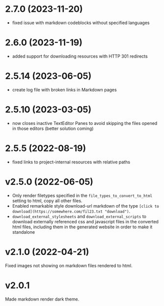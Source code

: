 # 2.7.0 (2023-11-20)
- fixed issue with markdown codeblocks without specified languages

# 2.6.0 (2023-11-19)
- added support for downloading resources with HTTP 301 redirects

# 2.5.14 (2023-06-05)
- create log file with broken links in Markdown pages

# 2.5.10 (2023-03-05)
- now closes inactive TextEditor Panes to avoid skipping the files opened in those editors (better solution coming)
# 2.5.5 (2022-08-19)
- fixed links to project-internal resources with relative paths

# v2.5.0 (2022-06-05)
- Only render filetypes specified in the `file_types_to_convert_to_html` setting to html, copy all other files.
- Enabled remarkable style download-url markdown of the type `[click to download](https://somewhere.com/fil23.txt "download")`.
- `download_external_stylesheets` and `download_external_scripts` to download externally referenced css and javascript files in the converted html files, including them in the generated website in order to make it standalone

# v2.1.0 (2022-04-21)
Fixed images not showing on markdown files rendered to html.

# v2.0.1
Made markdown render dark theme.